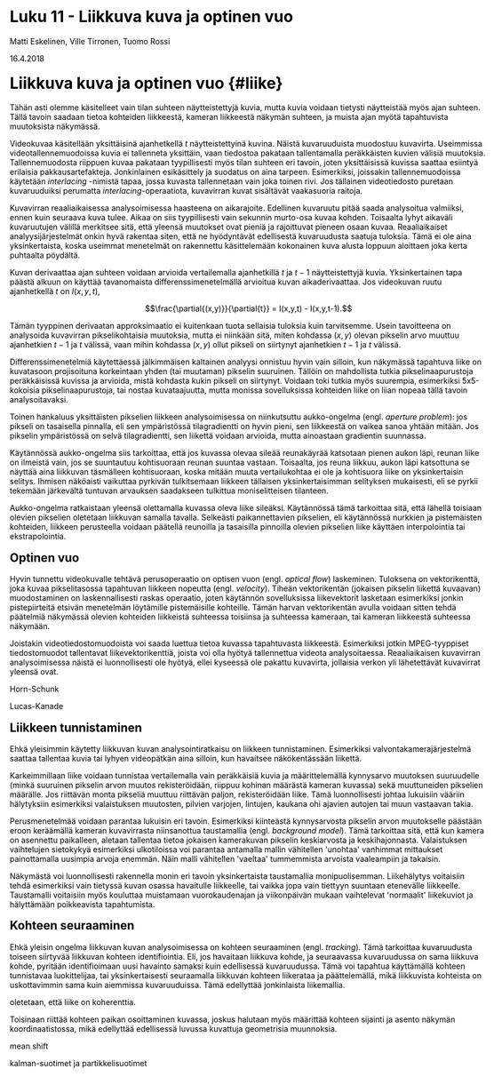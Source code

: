 ﻿---
title: Luku 11  - Liikkuva kuva ja optinen vuo
author: Matti Eskelinen, Ville Tirronen, Tuomo Rossi
date: 16.4.2018
title-prefix: TIES411
lang: fi
css: style.css
---

# Liikkuva kuva ja optinen vuo {#liike}

Tähän asti olemme käsitelleet vain tilan suhteen näytteistettyjä kuvia, mutta
kuvia voidaan tietysti näytteistää myös ajan suhteen. Tällä tavoin saadaan
tietoa kohteiden liikkeestä, kameran liikkeestä näkymän suhteen, ja muista ajan
myötä tapahtuvista muutoksista näkymässä.

Videokuvaa käsitellään yksittäisinä ajanhetkellä $t$ näytteistettyinä kuvina.
Näistä kuvaruuduista muodostuu kuvavirta. Useimmissa videotallennemuodoissa
kuvia ei tallenneta yksittäin, vaan tiedostoa pakataan tallentamalla
peräkkäisten kuvien välisiä muutoksia. Tallennemuodosta riippuen kuvaa pakataan
tyypillisesti myös tilan suhteen eri tavoin, joten yksittäisissä kuvissa saattaa
esiintyä erilaisia pakkausartefakteja. Jonkinlainen esikäsittely ja suodatus on
aina tarpeen. Esimerkiksi, joissakin tallennemuodoissa käytetään *interlacing*
-nimistä tapaa, jossa kuvasta tallennetaan vain joka toinen rivi. Jos tällainen
videotiedosto puretaan kuvaruuduiksi perumatta *interlacing*-operaatiota,
kuvavirran kuvat sisältävät vaakasuoria raitoja.

Kuvavirran reaaliaikaisessa analysoimisessa haasteena on aikarajoite. Edellinen
kuvaruutu pitää saada analysoitua valmiiksi, ennen kuin seuraava kuva tulee.
Aikaa on siis tyypillisesti vain sekunnin murto-osa kuvaa kohden. Toisaalta
lyhyt aikaväli kuvaruutujen välillä merkitsee sitä, että yleensä muutokset ovat
pieniä ja rajoittuvat pieneen osaan kuvaa. Reaaliaikaiset analyysijärjestelmät
onkin hyvä rakentaa siten, että ne hyödyntävät edellisestä kuvaruudusta saatuja
tuloksia. Tämä ei ole aina yksinkertaista, koska useimmat menetelmät on
rakennettu käsittelemään kokonainen kuva alusta loppuun aloittaen joka kerta
puhtaalta pöydältä.

Kuvan derivaattaa ajan suhteen voidaan arvioida vertailemalla ajanhetkillä $t$
ja $t-1$ näytteistettyjä kuvia. Yksinkertainen tapa päästä alkuun on käyttää
tavanomaista differenssimenetelmällä arvioitua kuvan aikaderivaattaa. Jos
videokuvan ruutu ajanhetkellä $t$ on $I(x,y,t)$,

$$\frac{\partial{(x,y)}}{\partial{t}} = I(x,y,t) - I(x,y,t-1).$$

Tämän tyyppinen derivaatan approksimaatio ei kuitenkaan tuota sellaisia tuloksia
kuin tarvitsemme. Usein tavoitteena on analysoida kuvavirran pikselikohtaisia
muutoksia, mutta ei niinkään sitä, miten kohdassa $(x,y)$ olevan pikselin arvo
muuttuu ajanhetkien $t-1$ ja $t$ välissä, vaan mihin kohdassa $(x,y)$ ollut
pikseli on siirtynyt ajanhetkien $t-1$ ja $t$ välissä.

Differenssimenetelmiä käytettäessä jälkimmäisen kaltainen analyysi onnistuu
hyvin vain silloin, kun näkymässä tapahtuva liike on kuvatasoon projisoituna
korkeintaan yhden (tai muutaman) pikselin suuruinen. Tällöin on mahdollista
tutkia pikselinaapurustoja peräkkäisissä kuvissa ja arvioida, mistä kohdasta
kukin pikseli on siirtynyt. Voidaan toki tutkia myös suurempia, esimerkiksi
5x5-kokoisia pikselinaapurustoja, tai nostaa kuvataajuutta, mutta monissa
sovelluksissa kohteiden liike on liian nopeaa tällä tavoin analysoitavaksi.

Toinen hankaluus yksittäisten pikselien liikkeen analysoimisessa on niinkutsuttu
aukko-ongelma (engl. *aperture problem*): jos pikseli on tasaisella pinnalla,
eli sen ympäristössä tilagradientti on hyvin pieni, sen liikkeestä on vaikea
sanoa yhtään mitään. Jos pikselin ympäristössä on selvä tilagradientti, sen
liikettä voidaan arvioida, mutta ainoastaan gradientin suunnassa.

Käytännössä aukko-ongelma siis tarkoittaa, että jos kuvassa olevaa sileää
reunakäyrää katsotaan pienen aukon läpi, reunan liike on ilmeistä vain, jos se
suuntautuu kohtisuoraan reunan suuntaa vastaan. Toisaalta, jos reuna liikkuu,
aukon läpi katsottuna se näyttää aina liikkuvan täsmälleen kohtisuoraan, koska
mitään muuta vertailukohtaa ei ole ja kohtisuora liike on yksinkertaisin
selitys. Ihmisen näköaisti vaikuttaa pyrkivän tulkitsemaan liikkeen tällaisen
yksinkertaisimman selityksen mukaisesti, eli se pyrkii tekemään järkevältä
tuntuvan arvauksen saadakseen tulkittua moniselitteisen tilanteen.

Aukko-ongelma ratkaistaan yleensä olettamalla kuvassa oleva liike sileäksi.
Käytännössä tämä tarkoittaa sitä, että lähellä toisiaan olevien pikselien
oletetaan liikkuvan samalla tavalla. Selkeästi paikannettavien pikselien, eli
käytännössä nurkkien ja pistemäisten kohteiden, liikkeen perusteella voidaan
päätellä reunoilla ja tasaisilla pinnoilla olevien pikselien liike käyttäen
interpolointia tai ekstrapolointia.

## Optinen vuo

Hyvin tunnettu videokuvalle tehtävä perusoperaatio on optisen vuon (engl.
*optical flow*) laskeminen. Tuloksena on vektorikenttä, joka kuvaa
pikselitasossa tapahtuvan liikkeen nopeutta (engl. *velocity*). Tiheän
vektorikentän (jokaisen pikselin liikettä kuvaavan) muodostaminen on
laskennallisesti raskas operaatio, joten käytännön sovelluksissa liikevektorit
lasketaan esimerkiksi jonkin pistepiirteitä etsivän menetelmän löytämille
pistemäisille kohteille. Tämän harvan vektorikentän avulla voidaan sitten tehdä
päätelmiä näkymässä olevien kohteiden liikkeistä suhteessa toisiinsa ja
suhteessa kameraan, tai kameran liikkeestä suhteessa näkymään.

Joistakin videotiedostomuodoista voi saada luettua tietoa kuvassa tapahtuvasta
liikkeestä. Esimerkiksi jotkin MPEG-tyyppiset tiedostomuodot tallentavat
liikevektorikenttiä, joista voi olla hyötyä tallennettua videota analysoitaessa.
Reaaliaikaisen kuvavirran analysoimisessa näistä ei luonnollisesti ole hyötyä,
ellei kyseessä ole pakattu kuvavirta, jollaisia verkon yli lähetettävät
kuvavirrat yleensä ovat.

Horn-Schunk

Lucas-Kanade

## Liikkeen tunnistaminen

Ehkä yleisimmin käytetty liikkuvan kuvan analysointiratkaisu on liikkeen
tunnistaminen. Esimerkiksi valvontakamerajärjestelmä saattaa
tallentaa kuvia tai lyhyen videopätkän aina silloin, kun havaitsee näkökentässään
liikettä.

Karkeimmillaan liike voidaan tunnistaa vertailemalla vain peräkkäisiä kuvia ja
määrittelemällä kynnysarvo muutoksen suuruudelle (minkä suuruinen pikselin arvon
muutos rekisteröidään, riippuu kohinan määrästä kameran kuvassa) sekä
muuttuneiden pikselien määrälle. Jos riittävän monta pikseliä muuttuu riittävän
paljon, rekisteröidään liike. Tämä luonnollisesti johtaa lukuisiin vääriin
hälytyksiin esimerkiksi valaistuksen muutosten, pilvien varjojen, lintujen,
kaukana ohi ajavien autojen tai muun vastaavan takia.

Perusmenetelmää voidaan parantaa lukuisin eri tavoin. Esimerkiksi kiinteästä
kynnysarvosta pikselin arvon muutokselle päästään eroon keräämällä kameran
kuvavirrasta niinsanottua taustamallia (engl. *background model*). Tämä
tarkoittaa sitä, että kun kamera on asennettu paikalleen, aletaan tallentaa
tietoa jokaisen kamerakuvan pikselin keskiarvosta ja keskihajonnasta.
Valaistuksen vaihtelujen sietokykyä esimerkiksi ulkotiloissa voi parantaa
antamalla mallin vähitellen 'unohtaa' vanhimmat mittaukset painottamalla
uusimpia arvoja enemmän. Näin malli vähitellen 'vaeltaa' tummemmista arvoista
vaaleampiin ja takaisin.

Näkymästä voi luonnollisesti rakennella monin eri tavoin yksinkertaista
taustamallia monipuolisemman. Liikehälytys voitaisiin tehdä esimerkiksi vain
tietyssä kuvan osassa havaitulle liikkeelle, tai vaikka jopa vain tiettyyn
suuntaan etenevälle liikkeelle. Taustamalli voitaisiin myös kouluttaa muistamaan
vuorokaudenajan ja viikonpäivän mukaan vaihtelevat 'normaalit' liikekuviot ja
hälyttämään poikkeavista tapahtumista.

## Kohteen seuraaminen

Ehkä yleisin ongelma liikkuvan kuvan analysoimisessa on kohteen seuraaminen
(engl. *tracking*). Tämä tarkoittaa kuvaruudusta toiseen siirtyvää liikkuvan
kohteen identifiointia. Eli, jos havaitaan liikkuva kohde, ja seuraavassa
kuvaruudussa on sama liikkuva kohde, pyritään identifioimaan uusi havainto
samaksi kuin edellisessä kuvaruudussa. Tämä voi tapahtua käyttämällä kohteen
tunnistavaa luokittelijaa, tai yksinkertaisesti seuraamalla liikkuvan kohteen
liikerataa ja päättelemällä, mikä liikkuvista kohteista on uskottavimmin sama
kuin aiemmissa kuvaruuduissa. Tämä edellyttää jonkinlaista liikemallia.

oletetaan, että liike on koherenttia.

Toisinaan riittää kohteen paikan osoittaminen kuvassa, joskus halutaan myös
määrittää kohteen sijainti ja asento näkymän koordinaatistossa, mikä edellyttää
edellisessä luvussa kuvattuja geometrisia muunnoksia.

mean shift

kalman-suotimet ja partikkelisuotimet
